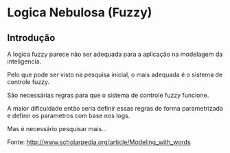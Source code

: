 # Logica Nebulosa (Fuzzy)

## Introdução

A logica fuzzy parece não ser adequada para a aplicação na modelagem da inteligencia.

Pelo que pode ser visto na pesquisa inicial, o mais adequada é o sistema de controle fuzzy.

São necessárias regras para que o sistema de controle fuzzy funcione.

A maior dificuldade então seria definir essas regras de forma parametrizada e definir os parametros com
base nos logs.

Mas é necessário pesquisar mais...

Fonte: http://www.scholarpedia.org/article/Modeling_with_words
